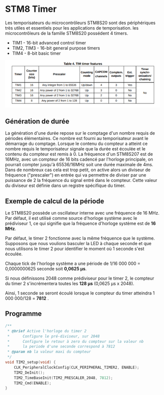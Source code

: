 ﻿# STM8 Timer

Les temporisateurs du microcontrôleurs STM8S20 sont des périphériques très utiles et essentiels pour les applications de temporisation.
les microcontrôleurs de la famille STM8S20 possédent 4 timers.

 - TIM1 - 16-bit advanced control timer
 - TIM2, TIM3 - 16-bit general purpose timers
 - TIM4 - 8-bit basic timer

![Les timer](/timer/TIM_timer.png)

##  Génération de durée

La génération d'une durée repose sur le comptage d'un nombre requis de périodes élémentaires. 
Ce nombre est fourni au temporisateur avant le démarrage du comptage. Lorsque le contenu du compteur a atteint ce nombre requis le temporisateur signale que la durée est écoulée et le contenu du compteur est remis à 0.
La fréquence d'un STM8S207 est de 16MHz, avec un compteur de 16 bits cadencé par l'horloge principale, on pourrait compter jusqu'à 65536/16MHz soit une durée maximale de 4ms. Dans de nombreux cas cela est trop petit, on active alors un diviseur de fréquence ("prescaler") en entrée qui va permettre de diviser par une puissance de 2 la fréquence du signal entré dans le compteur.  Cette valeur du diviseur est définie dans un registre spécifique  du timer.

## Exemple de calcul de la période

Le STM8S20 possède un oscillateur interne avec une fréquence de 16 MHz. Par défaut, il est utilisé comme source d'horloge système avec le prédiviseur 1, ce qui signifie que la fréquence d'horloge système est de **16 MHz**. 

Par défaut, le timer 2 fonctionne avec la même fréquence que le système.
Supposons que nous voulions basculer la LED à chaque seconde et que nous utilisons le timer 2 pour identifier le moment où 1 seconde s'est écoulée.

Chaque tick de l'horloge système a une période de 1/16 000 000 = 0,0000000625 seconde soit **0,0625 µs**.

Si nous définissons 2048 comme prédiviseur pour le timer 2, le compteur du timer 2 s'incrémentera toutes les **128 µs** (0,0625 µs x 2048).

Ainsi, 1 seconde se seront écoulé lorsque le compteur du timer atteindra  1 000 000/128 = **7812** .



## Programme
```c
/**
 * @brief Active l'horloge du timer 2
 *      Configure le pré-diviseur, sur 2048
 *      Configure le retour à zero du compteur sur la valeur nb
 *      la periode d'une seconde correspond à 7812
 * @param nb la valeur maxi du compteur
 */
void TIM2_setup(void) {
    CLK_PeripheralClockConfig(CLK_PERIPHERAL_TIMER2, ENABLE);
    TIM2_DeInit();
    TIM2_TimeBaseInit(TIM2_PRESCALER_2048, 7812); 
    TIM2_Cmd(ENABLE);
}
```


